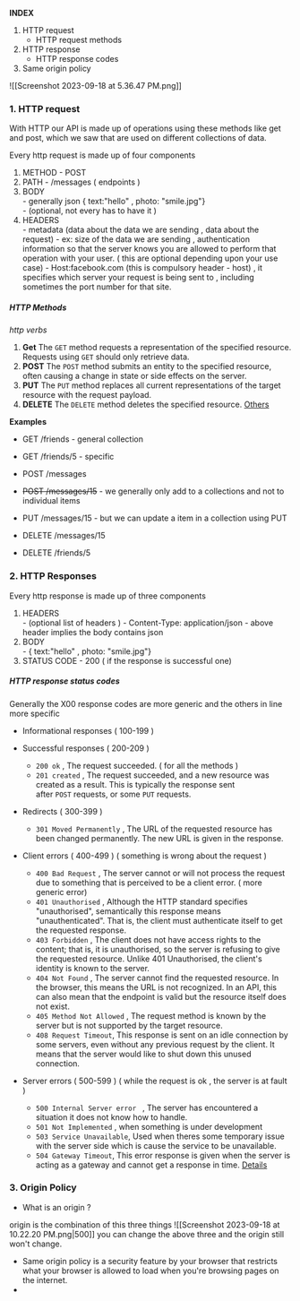 
**INDEX**

1. HTTP request
	- HTTP request methods
2. HTTP response 
	- HTTP response codes 
3. Same origin policy



![[Screenshot 2023-09-18 at 5.36.47 PM.png]]


### 1. HTTP request  

With HTTP our API is made up of operations using these methods like get and post, which we saw that are used on different collections of data. 

Every http request is made up of four components

1. METHOD     -  POST
2. PATH            - /messages ( endpoints  )
3. BODY           
					- generally json   { text:"hello" , photo: "smile.jpg"}  
					- (optional, not every has to have it )
4. HEADERS    
					- metadata (data about the data we are sending , data about the request)
					- ex: size of the data we are sending , authentication information so that the server knows you are allowed to perform that operation with your user. ( this are optional depending upon your use case)
					- Host:facebook.com (this is compulsory header - host) , it specifies which server your request is being sent to , including sometimes the port number for that site. 

##### HTTP Methods
<i> http verbs </i>

1. **Get** 
The `GET` method requests a representation of the specified resource. Requests using `GET` should only retrieve data.
2. **POST**
The `POST` method submits an entity to the specified resource, often causing a change in state or side effects on the server.
3. **PUT**
The `PUT` method replaces all current representations of the target resource with the request payload.
4. **DELETE** 
The `DELETE` method deletes the specified resource.
[Others](https://developer.mozilla.org/en-US/docs/Web/HTTP/Methods)

**Examples** 

- GET /friends       - general collection 
- GET /friends/5    - specific 

- POST /messages      
- <s>POST /messages/15</s>  - we generally only add to a collections and not to individual items
- PUT /messages/15    - but we can update a item in a collection using PUT

- DELETE /messages/15
- DELETE /friends/5




### 2. HTTP Responses 

Every http response is made up of three components

1. HEADERS    
					- (optional list of headers ) 
					- Content-Type: application/json
					- above header implies the body contains json
2. BODY           
					- { text:"hello" , photo: "smile.jpg"}  
3. STATUS CODE 
					- 200 ( if the response is successful one)

##### HTTP response status codes

Generally the X00 response codes are more generic and the others in line more specific

- Informational responses ( 100-199 )
- Successful responses ( 200-209 )
	- `200 ok` , The request succeeded. ( for all the methods )
	- `201 created` , The request succeeded, and a new resource was created as a result. This is typically the response sent after `POST` requests, or some `PUT` requests.

- Redirects ( 300-399 )
	- `301 Moved Permanently` , The URL of the requested resource has been changed permanently. The new URL is given in the response.

- Client errors ( 400-499 ) ( something is wrong about the request )
	- `400 Bad Request` , The server cannot or will not process the request due to something that is perceived to be a client error. ( more generic error)
	- `401 Unauthorised` , Although the HTTP standard specifies "unauthorised", semantically this response means "unauthenticated". That is, the client must authenticate itself to get the requested response.
	- `403 Forbidden` , The client does not have access rights to the content; that is, it is unauthorised, so the server is refusing to give the requested resource. Unlike 401 Unauthorised, the client's identity is known to the server.
	- `404 Not Found` , The server cannot find the requested resource. In the browser, this means the URL is not recognized. In an API, this can also mean that the endpoint is valid but the resource itself does not exist.
	- `405 Method Not Allowed` , The request method is known by the server but is not supported by the target resource. 
	- `408 Request Timeout`, This response is sent on an idle connection by some servers, even without any previous request by the client. It means that the server would like to shut down this unused connection.

- Server errors ( 500-599 ) ( while the request is ok , the server is at fault )
	- `500 Internal Server error ` , The server has encountered a situation it does not know how to handle.
	- `501 Not Implemented` ,  when something is under development
	- `503 Service Unavailable`, Used when theres some temporary issue with the server side which is cause the service to be unavailable. 
	- `504 Gateway Timeout`, This error response is given when the server is acting as a gateway and cannot get a response in time.
[Details](https://developer.mozilla.org/en-US/docs/Web/HTTP/Status)






### 3. Origin Policy 

- What is an origin ? 

origin is the combination of this three things 
![[Screenshot 2023-09-18 at 10.22.20 PM.png|500]]
you can change the above three and the origin still won't change.


- Same origin policy is a security feature by your browser that restricts what your browser is allowed to load when you're browsing pages on the internet.
- 